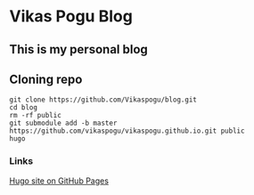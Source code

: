 # Vikas Pogu Blog

## This is my personal blog

## Cloning repo

```
git clone https://github.com/Vikaspogu/blog.git
cd blog
rm -rf public
git submodule add -b master https://github.com/vikaspogu/vikaspogu.github.io.git public
hugo
```

### Links

[Hugo site on GitHub Pages](https://dev.to/dgavlock/creating-a-hugo-site-on-github-pages-3cjo)
